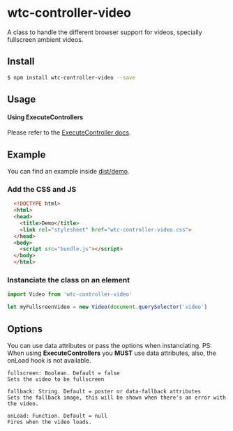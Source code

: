 # wtc-controller-video
A class to handle the different browser support for videos, specially fullscreen ambient videos.

## Install
```sh
$ npm install wtc-controller-video --save
```

## Usage
#### Using ExecuteControllers
Please refer to the [ExecuteController docs](https://github.com/wethegit/wtc-controller-element#how-to-instanciate-controllers).

## Example
You can find an example inside [dist/demo](https://github.com/wethegit/wtc-controller-video/tree/master/dist/demo).

### Add the CSS and JS
```html
  <!DOCTYPE html>
  <html>
  <head>
    <title>Demo</title>
    <link rel="stylesheet" href="wtc-controller-video.css">
  </head>
  <body>
    <script src="bundle.js"></script>
  </body>
  </html>
```

### Instanciate the class on an element
```javascript
import Video from 'wtc-controller-video'

let myFullsreenVideo = new Video(document.querySelector('video')
```

## Options
You can use data attributes or pass the options when instanciating.
PS: When using **ExecuteControllers** you **MUST** use data attributes, also, the onLoad hook is not available.
```text
fullscreen: Boolean. Default = false
Sets the video to be fullscreen

fallback: String. Default = poster or data-fallback attributes
Sets the fallback image, this will be shown when there's an error with the video.

onLoad: Function. Default = null
Fires when the video loads.
```
